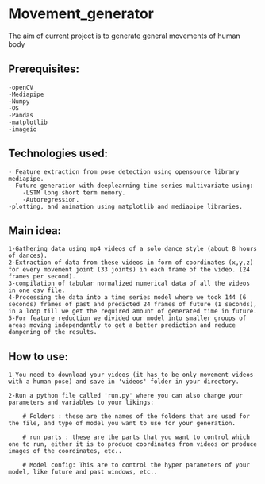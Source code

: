 # Movement_generator
The aim of current project is to generate general movements of human body

## Prerequisites: 
    -openCV
    -Mediapipe
    -Numpy
    -OS
    -Pandas
    -matplotlib
    -imageio

## Technologies used: 
    - Feature extraction from pose detection using opensource library mediapipe.
    - Future generation with deeplearning time series multivariate using: 
        -LSTM long short term memory.
        -Autoregression.
    -plotting, and animation using matplotlib and mediapipe libraries.

## Main idea: 

    1-Gathering data using mp4 videos of a solo dance style (about 8 hours of dances).
    2-Extraction of data from these videos in form of coordinates (x,y,z) for every movement joint (33 joints) in each frame of the video. (24 frames per second).
    3-compilation of tabular normalized numerical data of all the videos in one csv file.
    4-Processing the data into a time series model where we took 144 (6 seconds) frames of past and predicted 24 frames of future (1 seconds), in a loop till we get the required amount of generated time in future. 
    5-For feature reduction we divided our model into smaller groups of areas moving independantly to get a better prediction and reduce dampening of the results.


## How to use: 

    1-You need to download your videos (it has to be only movement videos with a human pose) and save in 'videos' folder in your directory.
    
    2-Run a python file called 'run.py' where you can also change your parameters and variables to your likings:
    
        # Folders : these are the names of the folders that are used for the file, and type of model you want to use for your generation.
        
        # run parts : these are the parts that you want to control which one to run, either it is to produce coordinates from videos or produce images of the coordinates, etc..
        
        # Model config: This are to control the hyper parameters of your model, like future and past windows, etc..
